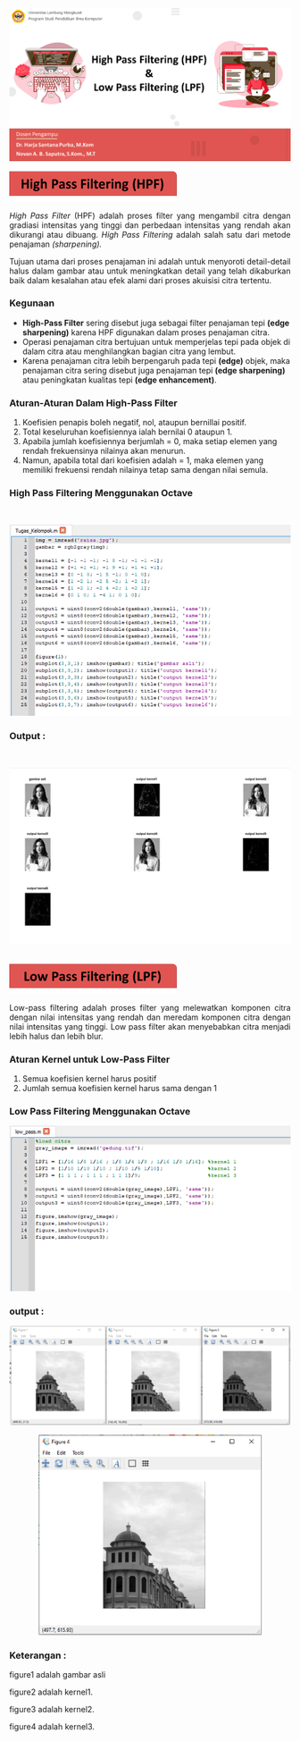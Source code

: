 <p><img src="img/Picture3.png" >

<p><img src="img/Picture1.png" width="300">

<p align="justify"><i>High Pass Filter</i> (HPF) adalah proses filter yang mengambil citra dengan gradiasi intensitas yang tinggi dan perbedaan intensitas yang rendah akan dikurangi atau dibuang. <i>High Pass Filtering</i> adalah salah satu dari metode penajaman <i>(sharpening).</i> 

<p align="justify"> Tujuan utama dari proses penajaman ini adalah untuk menyoroti detail-detail halus dalam gambar atau untuk meningkatkan detail yang telah dikaburkan baik dalam kesalahan atau efek alami dari proses akuisisi citra tertentu.

### __Kegunaan__

- __High-Pass Filter__ sering disebut juga sebagai filter penajaman tepi __(edge sharpening)__ karena HPF digunakan dalam proses penajaman citra. 
- Operasi penajaman citra bertujuan untuk memperjelas tepi pada objek di dalam citra atau menghilangkan bagian citra yang lembut.
- Karena penajaman citra lebih berpengaruh pada tepi __(edge)__ objek, maka penajaman citra sering disebut juga penajaman tepi __(edge sharpening)__ atau peningkatan kualitas tepi __(edge enhancement)__.

### __Aturan-Aturan Dalam High-Pass Filter__

1. Koefisien penapis boleh negatif, nol, ataupun bernillai positif.
2. Total keseluruhan koefisiennya ialah bernilai 0 ataupun 1.
3. Apabila jumlah koefisiennya berjumlah = 0, maka setiap elemen yang rendah frekuensinya nilainya akan menurun. 
4. Namun, apabila total dari koefisien adalah = 1, maka elemen yang memiliki frekuensi rendah nilainya tetap sama dengan nilai semula.

### __High Pass Filtering Menggunakan Octave__
<br>
<p><img src="img/Screenshot 2022-11-23 090248.png" >

### __Output :__
<br>
<p><img src="img/Screenshot 2022-11-23 090351.png" >

<br>
<br>
<p><img src="img/Picture2.png" width="300">
<p align="justify">Low-pass filtering adalah proses filter yang melewatkan komponen citra dengan nilai intensitas yang rendah dan meredam komponen citra dengan nilai intensitas yang tinggi. Low pass filter akan menyebabkan citra menjadi lebih halus dan lebih blur.</p>

### __Aturan Kernel untuk Low-Pass Filter__

1. Semua koefisien kernel harus positif
2. Jumlah semua koefisien kernel harus sama dengan 1

### __Low Pass Filtering Menggunakan Octave__

<p><img src="img/Screenshot 2022-11-23 093935.png" >


### output :

<p><img src="img/Screenshot 2022-11-23 094140.png" >
<p align="center"><img src="img/Screenshot 2022-11-23 094212.png" width="400">

<br>

### Keterangan :
figure1 adalah gambar asli

figure2 adalah kernel1.

figure3 adalah kernel2.

figure4 adalah kernel3.
